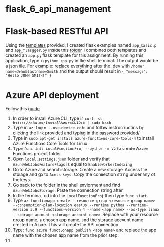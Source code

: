 # flask_6_api_management

# Flask-based RESTful API
Using the [templates](https://github.com/hantswilliams/HHA_504_2023/tree/main/WK6/code/flask) provided, I created flask examples named `app_basic.p` and `app_flasgger.py` inside this [folder](https://github.com/EugeneHsiung/flask_6_api_management/tree/main/examples.py). I combined both templates and created an `app.py` flask template for this assignment. By running this application, type in `python app.py` in the shell terminal. The output would be a json file. For example: replace everything after the .dev with `/home?name=John&lastname=Smith` and the output should result in `{
  "message": "Hello JOHN SMITH!"
}`

# Azure API deployment
Follow this [guide](https://learn.microsoft.com/en-us/cli/azure/install-azure-cli-linux?pivots=apt)
1. In order to install Azure CLI, type in `curl -sL https://aka.ms/InstallAzureCLIDeb | sudo bash`
2. Type in `az login --use-device-code` and follow instructructins by clicking the link provided and typing in the password provided/
3. Type in `sudo apt-get install azure-functions-core-tools-4` to install Azure Functions Core Tools for Linux
4. Type `func init LocalFunctionProj --python -m V2` to create Azure Functions project folder
5. Open `local.settings.json` folder and verify that `AzureWebJobsFeatureFlags` is equal to `EnableWorkerIndexing`
6. Go to Azure and search storage. Create a new storage. Access the storage and go to `Acess keys`. Copy the connection string under any of the keys.
7. Go back to the folder in the shell enviorment and find `AzureWebJobsStorage`. Paste the connection string after.
8. In the terminal, cd into the `LocalFunctionProj` then type `func start`.
9. Type `az functionapp create --resource-group <resource group name> --consumption-plan-location eastus --runtime python --runtime-version 3.9 --functions-version 4 --name <app name> --os-type linux --storage-account <storage account name>`. Replace with your resource group name, a chosen app name, and the storage account name created in Azure. This will create the API connection. 
10. Type: `func azure functionapp publish <app name>` and replace the app name with the chosen app name from the prior step.
11. 
